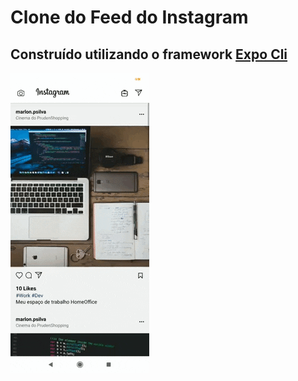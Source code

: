 # Clone do Feed do Instagram

## Construído utilizando o framework [Expo Cli]('https://docs.expo.io/versions/latest/workflow/expo-cli/')

![](instaclone.gif)
